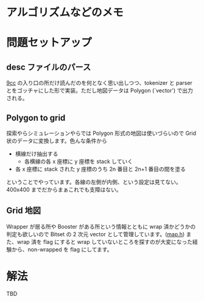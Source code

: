 # アルゴリズムなどのメモ

# 問題セットアップ
## desc ファイルのパース

[9cc](https://www.sigbus.info/compilerbook) の入り口の所だけ読んだのを何となく思い出しつつ、tokenizer と parser とをゴッチャにした形で実装。ただし地図データは Polygon (`vector<Point>') で出力される。

## Polygon to grid

探索やらシミュレーションやらでは Polygon 形式の地図は使いづらいので Grid 状のデータに変換します。色んな条件から

- 横線だけ抽出する
  - 各横線の各 x 座標に y 座標を stack していく
- 各 x 座標に stack された y 座標のうち 2n 番目と 2n+1 番目の間を塗る

ということでやっています。各線の左側が内側、という設定は見てない。400x400 までだからまぁこれでも支障はない。

## Grid 地図

Wrapper が居る所や Booster がある所という情報とともに wrap 済かどうかの判定も欲しいので Bitset の 2 次元 vector として管理しています。([map.h](src/map.h)) また、wrap 済を flag にすると wrap していないところを探すのが大変になった経験から、non-wrapped を flag にしてます。

# 解法

TBD
